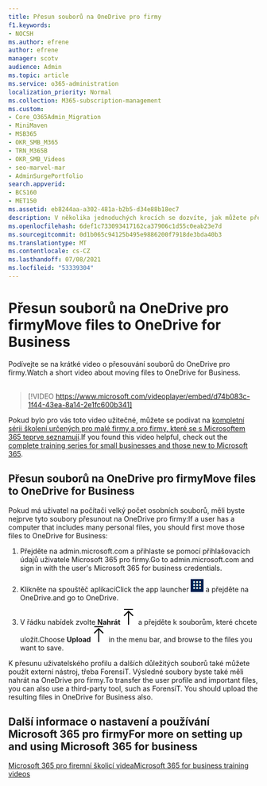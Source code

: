 ```yaml
---
title: Přesun souborů na OneDrive pro firmy
f1.keywords:
- NOCSH
ms.author: efrene
author: efrene
manager: scotv
audience: Admin
ms.topic: article
ms.service: o365-administration
localization_priority: Normal
ms.collection: M365-subscription-management
ms.custom:
- Core_O365Admin_Migration
- MiniMaven
- MSB365
- OKR_SMB_M365
- TRN_M365B
- OKR_SMB_Videos
- seo-marvel-mar
- AdminSurgePortfolio
search.appverid:
- BCS160
- MET150
ms.assetid: eb8244aa-a302-481a-b2b5-d34e88b18ec7
description: V několika jednoduchých krocích se dozvíte, jak můžete přesunout své osobní pracovní soubory a citlivé firemní OneDrive pro firmy do aplikace.
ms.openlocfilehash: 6def1c733093417162ca37906c1d55c0eab23e7d
ms.sourcegitcommit: 0d1b065c94125b495e9886200f7918de3bda40b3
ms.translationtype: MT
ms.contentlocale: cs-CZ
ms.lasthandoff: 07/08/2021
ms.locfileid: "53339304"
---
```

# <a name="move-files-to-onedrive-for-business"></a><span data-ttu-id="70783-103">Přesun souborů na OneDrive pro firmy</span><span class="sxs-lookup"><span data-stu-id="70783-103">Move files to OneDrive for Business</span></span>

<span data-ttu-id="70783-104">Podívejte se na krátké video o přesouvání souborů do OneDrive pro firmy.</span><span class="sxs-lookup"><span data-stu-id="70783-104">Watch a short video about moving files to OneDrive for Business.</span></span><br><br>

> [!VIDEO https://www.microsoft.com/videoplayer/embed/d74b083c-1f44-43ea-8a14-2e1fc600b341] 

<span data-ttu-id="70783-105">Pokud bylo pro vás toto video užitečné, můžete se podívat na [kompletní sérii školení určených pro malé firmy a pro firmy, které se s Microsoftem 365 teprve seznamují](../business-video/index.yml).</span><span class="sxs-lookup"><span data-stu-id="70783-105">If you found this video helpful, check out the [complete training series for small businesses and those new to Microsoft 365](../business-video/index.yml).</span></span>


## <a name="move-files-to-onedrive-for-business"></a><span data-ttu-id="70783-106">Přesun souborů na OneDrive pro firmy</span><span class="sxs-lookup"><span data-stu-id="70783-106">Move files to OneDrive for Business</span></span>

<span data-ttu-id="70783-107">Pokud má uživatel na počítači velký počet osobních souborů, měli byste nejprve tyto soubory přesunout na OneDrive pro firmy:</span><span class="sxs-lookup"><span data-stu-id="70783-107">If a user has a computer that includes many personal files, you should first move those files to OneDrive for Business:</span></span>
  
1. <span data-ttu-id="70783-108">Přejděte na admin.microsoft.com a přihlaste se pomocí přihlašovacích údajů uživatele Microsoft 365 pro firmy.</span><span class="sxs-lookup"><span data-stu-id="70783-108">Go to admin.microsoft.com and sign in with the user's Microsoft 365 for business credentials.</span></span>

2. <span data-ttu-id="70783-109">Klikněte na spouštěč aplikací</span><span class="sxs-lookup"><span data-stu-id="70783-109">Click the app launcher</span></span> ![The app launcher icon in Office 365](../media/7502f4ec-3c9a-435d-a7b4-b9cda85189a7.png) <span data-ttu-id="70783-111">a přejděte na OneDrive.</span><span class="sxs-lookup"><span data-stu-id="70783-111">and go to OneDrive.</span></span> 
    
3. <span data-ttu-id="70783-112">V řádku nabídek zvolte **Nahrát**![Upload](../media/d9b963b8-10af-42e2-953d-360301b83d3c.png) a přejděte k souborům, které chcete uložit.</span><span class="sxs-lookup"><span data-stu-id="70783-112">Choose **Upload**![Upload](../media/d9b963b8-10af-42e2-953d-360301b83d3c.png) in the menu bar, and browse to the files you want to save.</span></span> 
    
<span data-ttu-id="70783-p101">K přesunu uživatelského profilu a dalších důležitých souborů také můžete použít externí nástroj, třeba ForensiT. Výsledné soubory byste také měli nahrát na OneDrive pro firmy.</span><span class="sxs-lookup"><span data-stu-id="70783-p101">To transfer the user profile and important files, you can also use a third-party tool, such as ForensiT. You should upload the resulting files in OneDrive for Business also.</span></span>
  
## <a name="for-more-on-setting-up-and-using-microsoft-365-for-business"></a><span data-ttu-id="70783-115">Další informace o nastavení a používání Microsoft 365 pro firmy</span><span class="sxs-lookup"><span data-stu-id="70783-115">For more on setting up and using Microsoft 365 for business</span></span>

[<span data-ttu-id="70783-116">Microsoft 365 pro firemní školicí videa</span><span class="sxs-lookup"><span data-stu-id="70783-116">Microsoft 365 for business training videos</span></span>](../business-video/index.yml)
